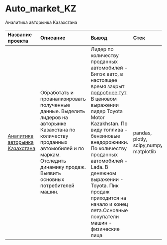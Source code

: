 # Auto_market_KZ
Аналитика авторынка Казахстана

| Название проекта | Описание | Вывод| Стек|
| :-------- | :----------- |:----------- | :-----------|
|[Аналитика авторынка Казахстана](https://github.com/Polinailinet/Auto_market_KZ/blob/main/Auto_KZ_2019.ipynb)  | Обработать и проанализировать полученные данные. Выделить лидеров на авторынке Казахстана по количеству проданных автомобилей и по маркам. Отследить динамику продаж. Выявить основных потребителей машин. |Лидер по количеству проданных автомобилей - Бипэк авто, в настоящее время закрыт [подробнее тут](https://www.gazeta.ru/auto/2021/09/27_a_14024917.shtml).  В ценовом выражении лидер Toyota Motor Kazakhstan.  По виду топлива - бензиновые внедорожники.  По количеству проданных автомобилей - Lada. В денежном выражении -  Toyota. Пик продаж приходится на начало и конец лета.Основные покупатели машин - физические лица| pandas, plotly, scipy,numpy, matplotlib|
